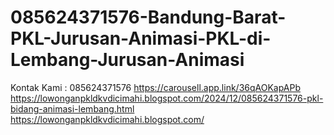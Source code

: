 # 085624371576-Bandung-Barat-PKL-Jurusan-Animasi-PKL-di-Lembang-Jurusan-Animasi
Kontak Kami : 085624371576  https://carousell.app.link/36qAOKapAPb  https://lowonganpkldkvdicimahi.blogspot.com/2024/12/085624371576-pkl-bidang-animasi-lembang.html  https://lowonganpkldkvdicimahi.blogspot.com/
